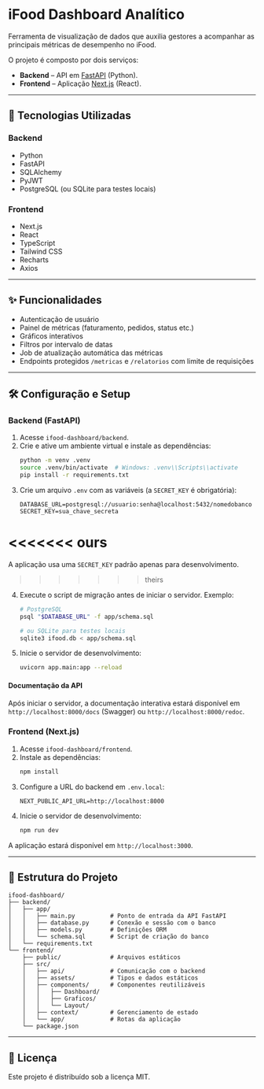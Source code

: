 # iFood Dashboard Analítico

Ferramenta de visualização de dados que auxilia gestores a acompanhar as principais métricas de desempenho no iFood.

O projeto é composto por dois serviços:

- **Backend** – API em [FastAPI](https://fastapi.tiangolo.com/) (Python).
- **Frontend** – Aplicação [Next.js](https://nextjs.org/) (React).

---

## 🚀 Tecnologias Utilizadas

### Backend
- Python
- FastAPI
- SQLAlchemy
- PyJWT
- PostgreSQL (ou SQLite para testes locais)

### Frontend
- Next.js
- React
- TypeScript
- Tailwind CSS
- Recharts
- Axios

---

## ✨ Funcionalidades
- Autenticação de usuário
- Painel de métricas (faturamento, pedidos, status etc.)
- Gráficos interativos
- Filtros por intervalo de datas
- Job de atualização automática das métricas
- Endpoints protegidos `/metricas` e `/relatorios` com limite de requisições

---

## 🛠️ Configuração e Setup

### Backend (FastAPI)
1. Acesse `ifood-dashboard/backend`.
2. Crie e ative um ambiente virtual e instale as dependências:
   ```bash
   python -m venv .venv
   source .venv/bin/activate  # Windows: .venv\\Scripts\\activate
   pip install -r requirements.txt
   ```
3. Crie um arquivo `.env` com as variáveis (a `SECRET_KEY` é obrigatória):
   ```
   DATABASE_URL=postgresql://usuario:senha@localhost:5432/nomedobanco
   SECRET_KEY=sua_chave_secreta
   ```
<<<<<<< ours
=======
   A aplicação usa uma `SECRET_KEY` padrão apenas para desenvolvimento.
>>>>>>> theirs
4. Execute o script de migração antes de iniciar o servidor. Exemplo:
   ```bash
   # PostgreSQL
   psql "$DATABASE_URL" -f app/schema.sql

   # ou SQLite para testes locais
   sqlite3 ifood.db < app/schema.sql
   ```
5. Inicie o servidor de desenvolvimento:
   ```bash
   uvicorn app.main:app --reload
   ```

#### Documentação da API

Após iniciar o servidor, a documentação interativa estará disponível em `http://localhost:8000/docs` (Swagger) ou `http://localhost:8000/redoc`.

### Frontend (Next.js)
1. Acesse `ifood-dashboard/frontend`.
2. Instale as dependências:
   ```bash
   npm install
   ```
3. Configure a URL do backend em `.env.local`:
   ```
   NEXT_PUBLIC_API_URL=http://localhost:8000
   ```
4. Inicie o servidor de desenvolvimento:
   ```bash
   npm run dev
   ```

A aplicação estará disponível em `http://localhost:3000`.

---

## 📂 Estrutura do Projeto

```
ifood-dashboard/
├── backend/
│   ├── app/
│   │   ├── main.py          # Ponto de entrada da API FastAPI
│   │   ├── database.py      # Conexão e sessão com o banco
│   │   ├── models.py        # Definições ORM
│   │   └── schema.sql       # Script de criação do banco
│   └── requirements.txt
└── frontend/
    ├── public/              # Arquivos estáticos
    ├── src/
    │   ├── api/             # Comunicação com o backend
    │   ├── assets/          # Tipos e dados estáticos
    │   ├── components/      # Componentes reutilizáveis
    │   │   ├── Dashboard/
    │   │   ├── Graficos/
    │   │   └── Layout/
    │   ├── context/         # Gerenciamento de estado
    │   └── app/             # Rotas da aplicação
    └── package.json
```

---

## 📄 Licença

Este projeto é distribuído sob a licença MIT.

